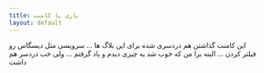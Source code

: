 ```yaml
---
title: بازی با کامنت
layout: default
---
```


این کامنت گذاشتن هم دردسری شده برای این بلاگ ها ... سرویسی مثل دیسگاس رو فیلتر کردن ... البته برا من که خوب شد یه چیزی دیدم و یاد گرفتم ... ولی خب دردسر هم داشت